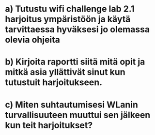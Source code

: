 # a) Tutustu wifi challenge lab 2.1 harjoitus ympäristöön ja käytä tarvittaessa hyväksesi jo olemassa olevia ohjeita



# b) Kirjoita raportti siitä mitä opit ja mitkä asia yllättivät sinut kun tutustuit harjoitukseen.



# c) Miten suhtautumisesi WLanin turvallisuuteen muuttui sen jälkeen kun teit harjoitukset?

